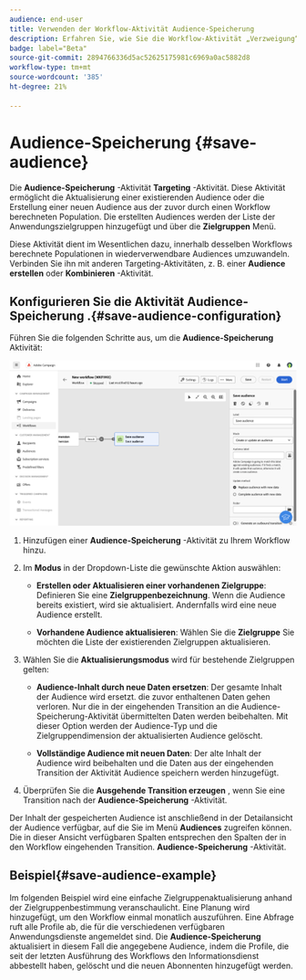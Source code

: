 ```yaml
---
audience: end-user
title: Verwenden der Workflow-Aktivität Audience-Speicherung
description: Erfahren Sie, wie Sie die Workflow-Aktivität „Verzweigung“ verwenden.
badge: label="Beta"
source-git-commit: 2894766336d5ac52625175981c6969a0ac5882d8
workflow-type: tm+mt
source-wordcount: '385'
ht-degree: 21%

---
```



# Audience-Speicherung {#save-audience}

<!--
>[!CONTEXTUALHELP]
>id="acw_orchestration_saveaudience_activity"
>title="Save an audience"
>abstract="Use this activity to save the workflow audience."
-->

Die **Audience-Speicherung** -Aktivität **Targeting** -Aktivität. Diese Aktivität ermöglicht die Aktualisierung einer existierenden Audience oder die Erstellung einer neuen Audience aus der zuvor durch einen Workflow berechneten Population. Die erstellten Audiences werden der Liste der Anwendungszielgruppen hinzugefügt und über die **Zielgruppen** Menü.

Diese Aktivität dient im Wesentlichen dazu, innerhalb desselben Workflows berechnete Populationen in wiederverwendbare Audiences umzuwandeln. Verbinden Sie ihn mit anderen Targeting-Aktivitäten, z. B. einer **Audience erstellen** oder **Kombinieren** -Aktivität.

## Konfigurieren Sie die Aktivität Audience-Speicherung .{#save-audience-configuration}

Führen Sie die folgenden Schritte aus, um die **Audience-Speicherung** Aktivität:

![](../assets/workflow-save-audience.png)

1. Hinzufügen einer **Audience-Speicherung** -Aktivität zu Ihrem Workflow hinzu.

1. Im **Modus** in der Dropdown-Liste die gewünschte Aktion auswählen:

   * **Erstellen oder Aktualisieren einer vorhandenen Zielgruppe**: Definieren Sie eine **Zielgruppenbezeichnung**. Wenn die Audience bereits existiert, wird sie aktualisiert. Andernfalls wird eine neue Audience erstellt.

   * **Vorhandene Audience aktualisieren**: Wählen Sie die **Zielgruppe** Sie möchten die Liste der existierenden Zielgruppen aktualisieren.

1. Wählen Sie die **Aktualisierungsmodus** wird für bestehende Zielgruppen gelten:

   * **Audience-Inhalt durch neue Daten ersetzen**: Der gesamte Inhalt der Audience wird ersetzt. die zuvor enthaltenen Daten gehen verloren. Nur die in der eingehenden Transition an die Audience-Speicherung-Aktivität übermittelten Daten werden beibehalten. Mit dieser Option werden der Audience-Typ und die Zielgruppendimension der aktualisierten Audience gelöscht.

   * **Vollständige Audience mit neuen Daten**: Der alte Inhalt der Audience wird beibehalten und die Daten aus der eingehenden Transition der Aktivität Audience speichern werden hinzugefügt.

1. Überprüfen Sie die **Ausgehende Transition erzeugen** , wenn Sie eine Transition nach der **Audience-Speicherung** -Aktivität.

Der Inhalt der gespeicherten Audience ist anschließend in der Detailansicht der Audience verfügbar, auf die Sie im Menü **Audiences** zugreifen können. Die in dieser Ansicht verfügbaren Spalten entsprechen den Spalten der in den Workflow eingehenden Transition. **Audience-Speicherung** -Aktivität.


## Beispiel{#save-audience-example}

Im folgenden Beispiel wird eine einfache Zielgruppenaktualisierung anhand der Zielgruppenbestimmung veranschaulicht. Eine Planung wird hinzugefügt, um den Workflow einmal monatlich auszuführen. Eine Abfrage ruft alle Profile ab, die für die verschiedenen verfügbaren Anwendungsdienste angemeldet sind. Die **Audience-Speicherung** aktualisiert in diesem Fall die angegebene Audience, indem die Profile, die seit der letzten Ausführung des Workflows den Informationsdienst abbestellt haben, gelöscht und die neuen Abonnenten hinzugefügt werden.



